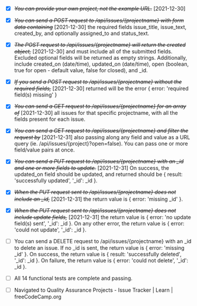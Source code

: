 * [X] ~~*You can provide your own project, not the example URL.*~~ [2021-12-30]

* [X] ~~*You can send a POST request to /api/issues/{projectname} with form data containing*~~ [2021-12-30]
the required fields issue_title,
issue_text, created_by, and optionally assigned_to and status_text.

* [X] ~~*The POST request to /api/issues/{projectname} will return the created object,*~~ [2021-12-30]
and must include all of the submitted fields.
Excluded optional fields will be returned as empty strings.
Additionally, include created_on (date/time), updated_on (date/time),
open (boolean, true for open - default value, false for closed), and _id.

* [X] ~~*If you send a POST request to /api/issues/{projectname} without the required fields,*~~ [2021-12-30]
returned will be the error { error: 'required field(s) missing' }

* [X] ~~*You can send a GET request to /api/issues/{projectname} for an array of*~~ [2021-12-30]
all issues for that specific projectname,
with all the fields present for each issue.

* [X] ~~*You can send a GET request to /api/issues/{projectname} and filter the request by*~~ [2021-12-31]
also passing along any field and
value as a URL query (ie. /api/issues/{project}?open=false).
You can pass one or more field/value pairs at once.

* [X] ~~*You can send a PUT request to /api/issues/{projectname} with an _id and one or more fields to update.*~~ [2021-12-31]
On success, the updated_on field should be updated, and returned should be 
{  result: 'successfully updated', '_id': _id }.

* [X] ~~*When the PUT request sent to /api/issues/{projectname} does not include an _id,*~~ [2021-12-31]
the return value is { error: 'missing _id' }.

* [X] ~~*When the PUT request sent to /api/issues/{projectname} does not include update fields,*~~ [2021-12-31]
the return value is { error: 'no update field(s) sent', '_id': _id }. On any other error,
the return value is { error: 'could not update', '_id': _id }.

* [ ] You can send a DELETE request to /api/issues/{projectname} with an _id to delete an issue.
If no _id is sent, the return value is { error: 'missing _id' }.
On success, the return value is { result: 'successfully deleted', '_id': _id }.
On failure, the return value is { error: 'could not delete', '_id': _id }.

* [ ] All 14 functional tests are complete and passing.

* [ ] Navigated to Quality Assurance Projects - Issue Tracker | Learn | freeCodeCamp.org